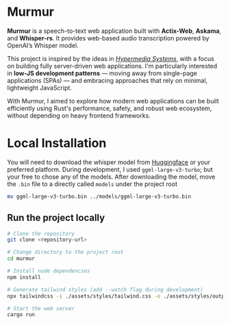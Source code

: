 # Murmur

**Murmur** is a speech-to-text web application built with **Actix-Web**, **Askama**, and **Whisper-rs**. It provides web-based audio transcription powered by OpenAI’s Whisper model.

This project is inspired by the ideas in [_Hypermedia Systems_](https://hypermedia.systems/), with a focus on building fully server-driven web applications. I'm particularly interested in **low-JS development patterns** — moving away from single-page applications (SPAs) — and embracing approaches that rely on minimal, lightweight JavaScript.

With Murmur, I aimed to explore how modern web applications can be built efficiently using Rust's performance, safety, and robust web ecosystem, without depending on heavy frontend frameworks.

# Local Installation

You will need to download the whisper model from [Huggingface](https://huggingface.co/ggerganov/whisper.cpp/tree/main) or your preferred platform. During development, I used `ggml-large-v3-turbo`; but your free to chose any of the models. After downloading the model, move the `.bin` file to a directly called `models` under the project root

```bash
mv ggml-large-v3-turbo.bin ../models/ggml-large-v3-turbo.bin
```

## Run the project locally

```bash
# Clone the repository
git clone <repository-url>

# Change directory to the project root
cd murmur

# Install node dependencies
npm install

# Generate tailwind styles (add --watch flag during development)
npx tailwindcss -i ./assets/styles/tailwind.css -o ./assets/styles/output.css

# Start the web server
cargo run
```
